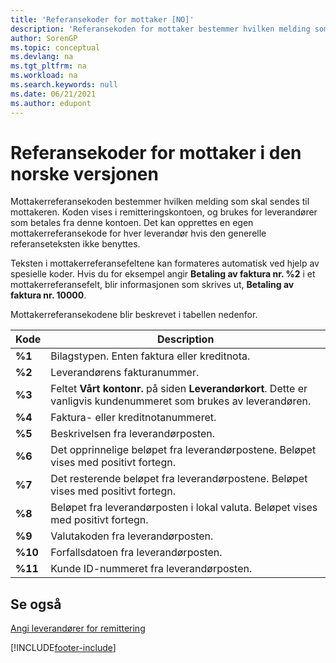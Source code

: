 ```yaml
---
title: 'Referansekoder for mottaker [NO]'
description: 'Referansekoden for mottaker bestemmer hvilken melding som skal sendes til mottakeren, og vises på remitteringskontoen.'
author: SorenGP
ms.topic: conceptual
ms.devlang: na
ms.tgt_pltfrm: na
ms.workload: na
ms.search.keywords: null
ms.date: 06/21/2021
ms.author: edupont
---
```

# <a name="recipient-reference-codes-in-the-norwegian-version"></a><a name="recipient-reference-codes-in-the-norwegian-version"></a>Referansekoder for mottaker i den norske versjonen

Mottakerreferansekoden bestemmer hvilken melding som skal sendes til mottakeren. Koden vises i remitteringskontoen, og brukes for leverandører som betales fra denne kontoen. Det kan opprettes en egen mottakerreferansekode for hver leverandør hvis den generelle referanseteksten ikke benyttes.  

Teksten i mottakerreferansefeltene kan formateres automatisk ved hjelp av spesielle koder. Hvis du for eksempel angir **Betaling av faktura nr. %2** i et mottakerreferansefelt, blir informasjonen som skrives ut, **Betaling av faktura nr. 10000**.  

Mottakerreferansekodene blir beskrevet i tabellen nedenfor.  

|**Kode**|Description|  
|--------------|---------------------------------------|  
|**%1**|Bilagstypen. Enten faktura eller kreditnota.|  
|**%2**|Leverandørens fakturanummer.|  
|**%3**|Feltet **Vårt kontonr.** på siden **Leverandørkort**. Dette er vanligvis kundenummeret som brukes av leverandøren.|  
|**%4**|Faktura- eller kreditnotanummeret.|  
|**%5**|Beskrivelsen fra leverandørposten.|  
|**%6**|Det opprinnelige beløpet fra leverandørpostene. Beløpet vises med positivt fortegn.|  
|**%7**|Det resterende beløpet fra leverandørpostene. Beløpet vises med positivt fortegn.|  
|**%8**|Beløpet fra leverandørposten i lokal valuta. Beløpet vises med positivt fortegn.|  
|**%9**|Valutakoden fra leverandørposten.|  
|**%10**|Forfallsdatoen fra leverandørposten.|  
|**%11**|Kunde ID-nummeret fra leverandørposten.|  

## <a name="see-also"></a><a name="see-also"></a>Se også
 [Angi leverandører for remittering](how-to-set-up-vendors-for-remittance.md)


[!INCLUDE[footer-include](../../includes/footer-banner.md)]
